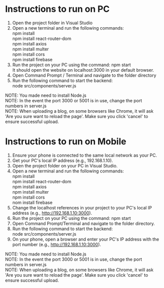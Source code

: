 # Instructions to run on PC
1) Open the project folder in Visual Studio
2) Open a new terminal and run the following commands:  
   npm install  
   npm install react-router-dom  
   npm install axios  
   npm install multer  
   npm install cors  
   npm install firebase  
4) Run the project on your PC using the command: npm start  
   It should open the website on localhost:3000 in your default browser.
6) Open Command Prompt / Terminal and navigate to the folder directory
7) Run the following command to start the backend:  
   node src/components/server.js  

NOTE: You made need to install Node.js  
NOTE: In the event the port 3000 or 5001 is in use, change the port numbers in server.js  
NOTE: When uploading a blog, on some browsers like Chrome, it will ask 'Are you sure want to reload the page'. Make sure you click 'cancel' to ensure successful upload.


# Instructions to run on Mobile  
1) Ensure your phone is connected to the same local network as your PC.  
2) Get your PC's local IP address (e.g., 192.168.1.10).  
3) Open the project folder on your PC in Visual Studio.  
4) Open a new terminal and run the following commands:  
   npm install  
   npm install react-router-dom  
   npm install axios  
   npm install multer  
   npm install cors  
   nom install firebase  
6) Change the localhost references in your project to your PC's local IP address (e.g., http://192.168.1.10:3000).  
7) Run the project on your PC using the command: npm start
8) Open Command Prompt/Terminal and navigate to the folder directory.  
9) Run the following command to start the backend:  
   node src/components/server.js  
10) On your phone, open a browser and enter your PC's IP address with the port number (e.g., http://192.168.1.10:3000).  

NOTE: You made need to install Node.js  
NOTE: In the event the port 3000 or 5001 is in use, change the port numbers in server.js  
NOTE: When uploading a blog, on some browsers like Chrome, it will ask 'Are you sure want to reload the page'. Make sure you click 'cancel' to ensure successful upload.

